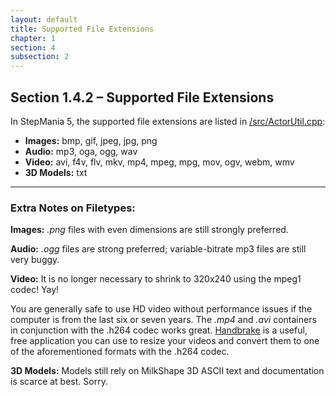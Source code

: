 ```yaml
---
layout: default
title: Supported File Extensions
chapter: 1
section: 4
subsection: 2
---
```



## Section 1.4.2 – Supported File Extensions

In StepMania 5, the supported file extensions are listed in [/src/ActorUtil.cpp](https://github.com/stepmania/stepmania/blob/master/src/ActorUtil.cpp):


+ **Images:** bmp, gif, jpeg, jpg, png
+ **Audio:** mp3, oga, ogg, wav
+ **Video:** avi, f4v, flv, mkv, mp4, mpeg, mpg, mov, ogv, webm, wmv
+ **3D Models:** txt


<hr>

### Extra Notes on Filetypes:

**Images:** *.png* files with even dimensions are still strongly preferred.

**Audio:** *.ogg* files are strong preferred; variable-bitrate mp3 files are still very buggy.

**Video:** It is no longer necessary to shrink to 320x240 using the mpeg1 codec!  Yay!

You are generally safe to use HD video without performance issues if the computer
is from the last six or seven years. The *.mp4* and *.avi* containers in
conjunction with the .h264 codec works great. [Handbrake](https://handbrake.fr/)
is a useful, free application you can use to resize your videos and convert them to
one of the aforementioned formats with the .h264 codec.

**3D Models:** Models still rely on MilkShape 3D ASCII text and documentation
is scarce at best.  Sorry.
